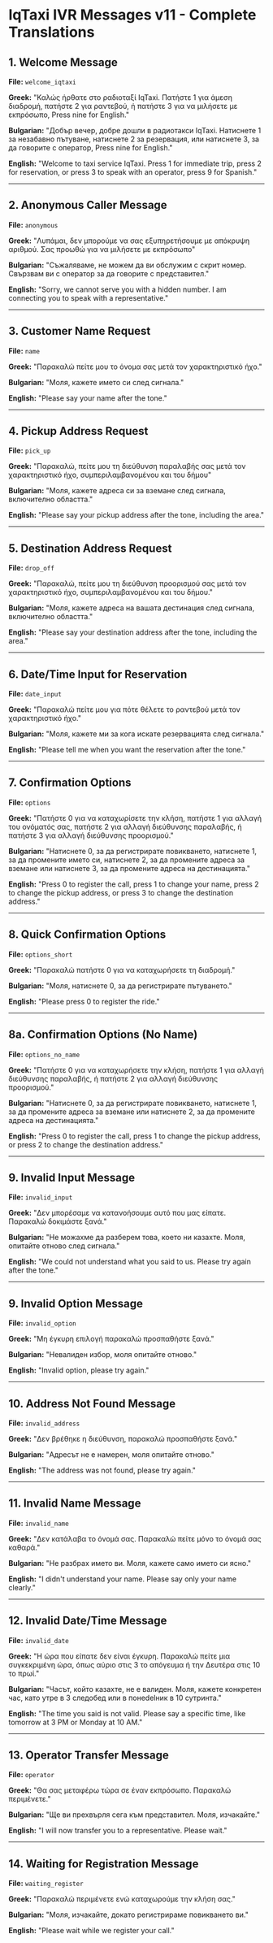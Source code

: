 # IqTaxi IVR Messages v11 - Complete Translations

## 1. Welcome Message
**File:** `welcome_iqtaxi`

**Greek:** "Καλώς ήρθατε στο ραδιοταξί IqTaxi. Πατήστε 1 για άμεση διαδρομή, πατήστε 2 για ραντεβού, ή πατήστε 3 για να μιλήσετε με εκπρόσωπο, Press nine for English."

**Bulgarian:** "Добър вечер, добре дошли в радиотакси IqTaxi. Натиснете 1 за незабавно пътуване, натиснете 2 за резервация, или натиснете 3, за да говорите с оператор, Press nine for English."

**English:** "Welcome to taxi service IqTaxi. Press 1 for immediate trip, press 2 for reservation, or press 3 to speak with an operator, press 9 for Spanish."

---

## 2. Anonymous Caller Message
**File:** `anonymous`

**Greek:** "Λυπάμαι, δεν μπορούμε να σας εξυπηρετήσουμε με απόκρυψη αριθμού. Σας προωθώ για να μιλήσετε με εκπρόσωπο"

**Bulgarian:** "Съжаляваме, не можем да ви обслужим с скрит номер. Свързвам ви с оператор за да говорите с представител."

**English:** "Sorry, we cannot serve you with a hidden number. I am connecting you to speak with a representative."

---

## 3. Customer Name Request
**File:** `name`

**Greek:** "Παρακαλώ πείτε μου το όνομα σας μετά τον χαρακτηριστικό ήχο."

**Bulgarian:** "Моля, кажете името си след сигнала."

**English:** "Please say your name after the tone."

---

## 4. Pickup Address Request
**File:** `pick_up`

**Greek:** "Παρακαλώ, πείτε μου τη διεύθυνση παραλαβής σας μετά τον χαρακτηριστικό ήχο, συμπεριλαμβανομένου και του δήμου"

**Bulgarian:** "Моля, кажете адреса си за вземане след сигнала, включително областта."

**English:** "Please say your pickup address after the tone, including the area."

---

## 5. Destination Address Request
**File:** `drop_off`

**Greek:** "Παρακαλώ, πείτε μου τη διεύθυνση προορισμού σας μετά τον χαρακτηριστικό ήχο, συμπεριλαμβανομένου και του δήμου."

**Bulgarian:** "Моля, кажете адреса на вашата дестинация след сигнала, включително областта."

**English:** "Please say your destination address after the tone, including the area."

---

## 6. Date/Time Input for Reservation
**File:** `date_input`

**Greek:** "Παρακαλώ πείτε μου για πότε θέλετε το ραντεβού μετά τον χαρακτηριστικό ήχο."

**Bulgarian:** "Моля, кажете ми за кога искате резервацията след сигнала."

**English:** "Please tell me when you want the reservation after the tone."

---

## 7. Confirmation Options
**File:** `options`

**Greek:** "Πατήστε 0 για να καταχωρίσετε την κλήση, πατήστε 1 για αλλαγή του ονόματός σας, πατήστε 2 για αλλαγή διεύθυνσης παραλαβής, ή πατήστε 3 για αλλαγή διεύθυνσης προορισμού."

**Bulgarian:** "Натиснете 0, за да регистрирате повикването, натиснете 1, за да промените името си, натиснете 2, за да промените адреса за вземане или натиснете 3, за да промените адреса на дестинацията."

**English:** "Press 0 to register the call, press 1 to change your name, press 2 to change the pickup address, or press 3 to change the destination address."

---

## 8. Quick Confirmation Options
**File:** `options_short`

**Greek:** "Παρακαλώ πατήστε 0 για να καταχωρήσετε τη διαδρομή."

**Bulgarian:** "Моля, натиснете 0, за да регистрирате пътуването."

**English:** "Please press 0 to register the ride."

---

## 8a. Confirmation Options (No Name)
**File:** `options_no_name`

**Greek:** "Πατήστε 0 για να καταχωρήσετε την κλήση, πατήστε 1 για αλλαγή διεύθυνσης παραλαβής, ή πατήστε 2 για αλλαγή διεύθυνσης προορισμού."

**Bulgarian:** "Натиснете 0, за да регистрирате повикването, натиснете 1, за да промените адреса за вземане или натиснете 2, за да промените адреса на дестинацията."

**English:** "Press 0 to register the call, press 1 to change the pickup address, or press 2 to change the destination address."

---

## 9. Invalid Input Message
**File:** `invalid_input`

**Greek:** "Δεν μπορέσαμε να κατανοήσουμε αυτό που μας είπατε. Παρακαλώ δοκιμάστε ξανά."

**Bulgarian:** "Не можахме да разберем това, което ни казахте. Моля, опитайте отново след сигнала."

**English:** "We could not understand what you said to us. Please try again after the tone."

---

## 9. Invalid Option Message
**File:** `invalid_option`

**Greek:** "Μη έγκυρη επιλογή παρακαλώ προσπαθήστε ξανά."

**Bulgarian:** "Невалиден избор, моля опитайте отново."

**English:** "Invalid option, please try again."

---

## 10. Address Not Found Message
**File:** `invalid_address`

**Greek:** "Δεν βρέθηκε η διεύθυνση, παρακαλώ προσπαθήστε ξανά."

**Bulgarian:** "Адресът не е намерен, моля опитайте отново."

**English:** "The address was not found, please try again."

---

## 11. Invalid Name Message
**File:** `invalid_name`

**Greek:** "Δεν κατάλαβα το όνομά σας. Παρακαλώ πείτε μόνο το όνομά σας καθαρά."

**Bulgarian:** "Не разбрах името ви. Моля, кажете само името си ясно."

**English:** "I didn't understand your name. Please say only your name clearly."

---

## 12. Invalid Date/Time Message
**File:** `invalid_date`

**Greek:** "Η ώρα που είπατε δεν είναι έγκυρη. Παρακαλώ πείτε μια συγκεκριμένη ώρα, όπως αύριο στις 3 το απόγευμα ή την Δευτέρα στις 10 το πρωί."

**Bulgarian:** "Часът, който казахте, не е валиден. Моля, кажете конкретен час, като утре в 3 следобед или в понedelник в 10 сутринта."

**English:** "The time you said is not valid. Please say a specific time, like tomorrow at 3 PM or Monday at 10 AM."

---

## 13. Operator Transfer Message
**File:** `operator`

**Greek:** "Θα σας μεταφέρω τώρα σε έναν εκπρόσωπο. Παρακαλώ περιμένετε."

**Bulgarian:** "Ще ви прехвърля сега към представител. Моля, изчакайте."

**English:** "I will now transfer you to a representative. Please wait."

---

## 14. Waiting for Registration Message
**File:** `waiting_register`

**Greek:** "Παρακαλώ περιμένετε ενώ καταχωρούμε την κλήση σας."

**Bulgarian:** "Моля, изчакайте, докато регистрираме повикването ви."

**English:** "Please wait while we register your call."